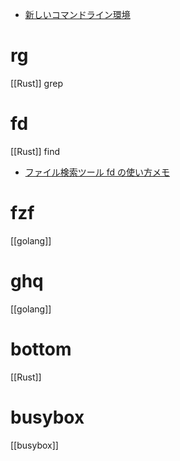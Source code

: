 - [新しいコマンドライン環境](https://zenn.dev/zenwerk/scraps/8d323eaa63b76d)

# rg

[[Rust]] grep

# fd

[[Rust]] find

- [ファイル検索ツール fd の使い方メモ](https://zenn.dev/megeton/articles/c408511c66f45d)

# fzf

[[golang]]

# ghq

[[golang]]

# bottom

[[Rust]]

# busybox

[[busybox]]
